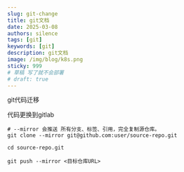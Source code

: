 ```yaml
---
slug: git-change
title: git文档
date: 2025-03-08
authors: silence
tags: [git]
keywords: [git]
description: git文档
image: /img/blog/k8s.png
sticky: 999
# 草稿 写了就不会部署
# draft: true 
---
```

git代码迁移

<!-- truncate -->

代码更换到gitlab
```shell
# --mirror 会推送 所有分支、标签、引用，完全复制源仓库。
git clone --mirror git@github.com:user/source-repo.git

cd source-repo.git

git push --mirror <目标仓库URL>

```
